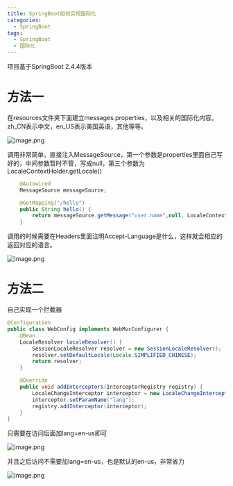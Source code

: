 ```yaml
---
title: SpringBoot如何实现国际化
categories:
  - SpringBoot
tags:
  - SpringBoot
  - 国际化
---
```


项目基于SpringBoot 2.4.4版本

# 方法一

在resources文件夹下面建立messages.properties，以及相关的国际化内容。zh_CN表示中文，en_US表示美国英语，其他等等。

![image.png](https://www.hualigs.cn/image/6076f1fd790b0.jpg)

调用非常简单，直接注入MessageSource，第一个参数是properties里面自己写好的，中间参数暂时不管，写成null，第三个参数为LocaleContextHolder.getLocale()

```java
 	@Autowired
    MessageSource messageSource;

    @GetMapping("/hello")
    public String hello() {
        return messageSource.getMessage("user.name",null, LocaleContextHolder.getLocale());
    }
```

调用的时候需要在Headers里面注明Accept-Language是什么，这样就会相应的返回对应的语言。


![image.png](https://www.hualigs.cn/image/6076f3a9b456a.jpg)

# 方法二

自己实现一个拦截器

```java
@Configuration
public class WebConfig implements WebMvcConfigurer {
    @Bean
    LocaleResolver localeResolver() {
        SessionLocaleResolver resolver = new SessionLocaleResolver();
        resolver.setDefaultLocale(Locale.SIMPLIFIED_CHINESE);
        return resolver;
    }

    @Override
    public void addInterceptors(InterceptorRegistry registry) {
        LocaleChangeInterceptor interceptor = new LocaleChangeInterceptor();
        interceptor.setParamName("lang");
        registry.addInterceptor(interceptor);
    }
}
```

只需要在访问后面加lang=en-us即可

![image.png](https://www.hualigs.cn/image/6076f60aede85.jpg)

并且之后访问不需要加lang=en-us，也是默认的en-us，非常省力

![image.png](https://www.hualigs.cn/image/6076f6e267f34.jpg)

